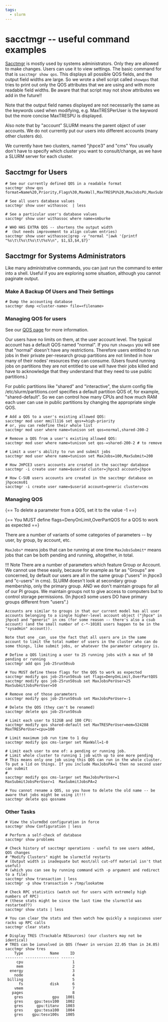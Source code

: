 ```yaml
---
tags:
  - slurm
---
```


# **sacctmgr -- useful command examples**
    
[Sacctmgr](https://slurm.schedmd.com/archive/slurm-22.05.9/sacctmgr.html) is mostly used by systems administrators. Only they are allowed to make changes. Users can use it to view settings.  The basic command for that is `sacctmgr show qos`. This displays all possible QOS fields, and the output field widths are large. So we wrote a shell script called `showqos` that tries to print out only the QOS attributes that we are using and with more readable field widths. Be aware that that script may not show attributes we add in the future!!

Note that the output field names displayed are not necessarily the same as the keywords used when modifying, e.g. MaxTRESPerUser is the keyword but the more concise MaxTRESPU is displayed.

Also note that by "account" SLURM means the parent object of user accounts. We do not currently put our users into different accounts (many other clusters do).

We currently have two clusters, named "jhpce3" and "cms" You usually don't have to specify which cluster you want to consult/change, as we have a SLURM server for each cluster.

## **Sacctmgr for Users**

```
# See our currently defined QOS in a readable format
sacctmgr show qos format=Name%20,Priority,Flags%30,MaxWall,MaxTRESPU%20,MaxJobsPU,MaxSubmitPU,MaxTRESPA%25

# See all users database values
sacctmgr show user withassoc  | less

# See a particular user's database values
sacctmgr show user withassoc where name=smburke

# WHO HAS EXTRA QOS -- shortens the output width
#  (but needs improvement to align column entries)
sacctmgr show user withassoc|grep -v "normal "|awk '{printf "%s\t\t%s\t%s\t\t%s%\n", $1,$3,$4,$7}'
```

## **Sacctmgr for Systems Administrators**

Like many administrative commands, you can just run the command to enter into a shell. Useful if you are exploring some situation, although you cannot paginate output.

### Make A Backup Of Users and Their Settings
```
# Dump the accounting database
sacctmgr dump <cluster-name> file=<filename>
```

### **Managing QOS for users**

See our [QOS page](slurm/qos.md) for more information.

Our users have no limits on them, at the user account level. The typical account has a default QOS named "normal". If you run `showqos` you will see that "normal" doesn't have any restrictions. Therefore users entitled to run jobs in their private per-research group partitions are not limited in how many of their nodes' resources they can consume. (Users found running jobs on partitions they are not entitled to use will have their jobs killed and have to acknowledge that they understand that they need to use public partitions.)

For public partitions like "shared" and "interactive", the slurm config file /etc/slurm/partitions.conf specifies a default partition QOS of, for example, "shared-default". So  we can control how many CPUs and how much RAM each user can use in public partitions by changing the appropriate single QOS. 

```
# Add a QOS to a user's existing allowed QOS:
sacctmgr mod user mmill116 set qos+=high-priority
# or, you can redefine their whole list
sacctmgr mod user where name=tunison set qos=normal,shared-200-2

# Remove a QOS from a user's existing allowed QOS:
sacctmgr mod user where name=tunison set qos-=shared-200-2 # to remove

# Limit a user's ability to run and submit jobs
sacctmgr mod user where name=tunison set MaxJobs=100,MaxSubmit=200

# How JHPCE3 users accounts are created in the sacctmgr database
sacctmgr -i create user name=$userid cluster=jhpce3 account=jhpce 

# How C-SUB users accounts are created in the sacctmgr database on jhpcecms01
sacctmgr -i create user name=$userid account=generic cluster=cms 
```

### **Managing QOS**

{== To delete a parameter from a QOS, set it to the value -1 ==}

{== You MUST define flags=DenyOnLimit,OverPartQOS for a QOS to work as expected ==}

There are a number of variants of some categories of parameters -- by user, by group, by account, etc.

`MaxJobs*` means jobs that can be running at one time
`MaxJobsSubmit*` means jobs that can be both pending and running, altogether, in total.

!!! Note
    There are a number of parameters which feature Group or Account. We cannot use these easily, because for example as far as "Groups" are concerned, by default our users are all in the same group ("users" in jhpce3 and "c-users" in cms). SLURM doesn't look at secondary group membership, only the primary group. AND we don't maintain groups for all of our PI groups. We maintain groups not to give access to computers but to control storage permissions. (In jhpce3 some users DO have primary groups different from "users".)
    
    Accounts are similar to groups in that our current model has all user accounts belonging to a single higher-level account object ("jhpce" in jhpce3 and "generic" in cms (for some reason -- there's also a csub account) (and the small number of c-*-10101 users happen to be in the "sysadmin" account)).
    
    Note that one _can_ use the fact that all users are in the same account to limit the total number of users in the cluster who can do some things, like submit jobs, or whatever the parameter category is. 


```
# Define a QOS limiting a user to 25 running jobs with a max of 50 pending or running
sacctmgr add qos job-25run50sub

# You MUST define these flags for the QOS to work as expected
sacctmgr modify qos job-25run50sub set flags=DenyOnLimit,OverPartQOS
sacctmgr modify qos job-25run50sub set MaxJobsPerUser=25 MaxSubmitJobsPerUser=50

# Remove one of those parameters
sacctmgr modify qos job-25run50sub set MaxJobsPerUser=-1

# Delete the QOS (they can't be renamed)
sacctmgr delete qos job-25run50sub

# Limit each user to 512GB and 100 CPU:
sacctmgr modify qos shared-default set MaxTRESPerUser=mem=524288 MaxTRESPerUser=cpu=100

# Limit maximum job run time to 1 day
sacctmgr modify qos cms-larger set MaxWall=1-0

# Limit each user to one of: a pending or running job.
# Limit whole cluster to running 1 job with up to one more pending
# This means only one job using this QOS can run in the whole cluster. To put a lid on things. If you include MaxJobsPA=1 then no second user can submit
#
sacctmgr modify qos cms-larger set MaxJobsPerUser=1 MaxSubmitJobsPerUser=1  MaxSubmitJobsPA=2

# You cannot rename a QOS, so you have to delete the old name -- be aware that jobs might be using it!!!
sacctmgr delete qos qosname
```

### Other Tasks


```
# View the slurmdbd configuration in force
sacctmgr show Configuration | less

# Perform a self-check of database
sacctmgr show problems

# Check history of sacctmgr operations - useful to see users added, QOS changes
# "Modify Clusters" might be slurmctld restarts
# (Output width is inadequate but most/all cut-off material isn't that useful)
# (which you can see by running command with -p argument and redirect to a file)
sacctmgr show transaction | less
sacctmgr -p show transaction > /tmp/lookatme

# Check RPC statistics (watch out for users with extremely high numbers of RPC)
# (these stats might be since the last time the slurmctld was restarted??)
sacctmgr show stats | less

# You can clear the stats and then watch how quickly a suspicuous user racks up RPC calls
sacctmgr clear stats
```

```
# Display TRES (Trackable RESources) (our clusters may not be identical)
# TRES can be iunvolved in QOS (fewer in version 22.05 than in 24.05)
sacctmgr show tres
    Type            Name     ID 
-------- --------------- ------ 
     cpu                      1 
     mem                      2 
  energy                      3 
    node                      4 
 billing                      5 
      fs            disk      6 
    vmem                      7 
   pages                      8 
    gres             gpu   1001 
    gres     gpu:tesv100   1002 
    gres      gpu:titanv   1003 
    gres     gpu:tesa100   1004 
    gres    gpu:tesv100s   1005 
```

